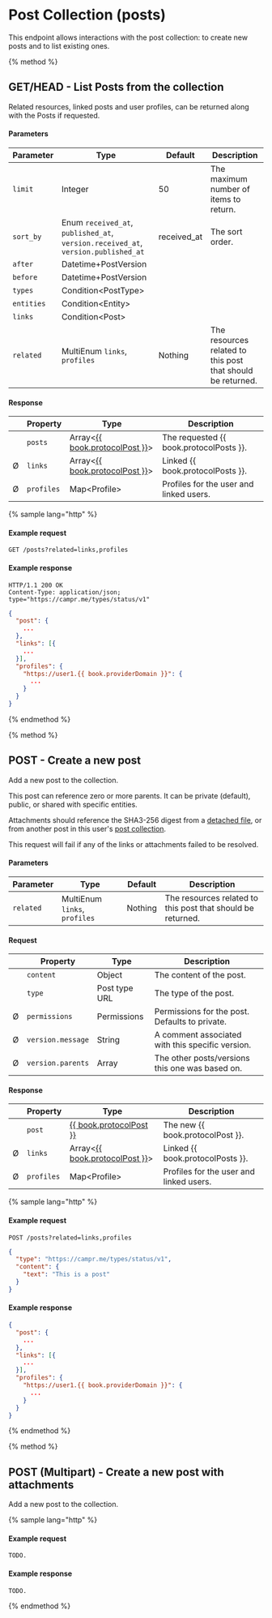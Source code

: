 # Post Collection \(posts\)

This endpoint allows interactions with the post collection: to create new posts and to list existing ones.

{% method %}
## GET/HEAD - List Posts from the collection



Related resources, linked posts and user profiles, can be returned along with the Posts if requested.

#### Parameters

| Parameter  | Type                          | Default | Description                                                 |
| ---------- | ----------------------------- | ------- | ----------------------------------------------------------- |
| `limit`    | Integer                                                                           | 50 | The maximum number of items to return. |
| `sort_by`  | Enum `received_at`, `published_at`, `version.received_at`, `version.published_at` | received_at | The sort order. |
| `after`    | Datetime+PostVersion
| `before`   | Datetime+PostVersion
| `types`    | Condition&lt;PostType&gt;
| `entities` | Condition&lt;Entity&gt;
| `links`    | Condition&lt;Post&gt;
| `related`  | MultiEnum `links`, `profiles` | Nothing | The resources related to this post that should be returned. |

#### Response

| | Property   | Type                                                                   | Description                             |
|-| ---------- | ---------------------------------------------------------------------- | --------------------------------------- |
| | `posts`    | Array&lt;[{{ book.protocolPost }}](/model-reference/post-envelope)&gt; | The requested {{ book.protocolPosts }}.  |
|Ø| `links`    | Array&lt;[{{ book.protocolPost }}](/model-reference/post-envelope)&gt; | Linked {{ book.protocolPosts }}.        |
|Ø| `profiles` | Map&lt;Profile&gt;                                                   | Profiles for the user and linked users. |

{% sample lang="http" %}
#### Example request

```
GET /posts?related=links,profiles
```

#### Example response

```
HTTP/1.1 200 OK
Content-Type: application/json; type="https://campr.me/types/status/v1"
```

```json
{
  "post": {
    ...
  },
  "links": [{
    ...
  }],
  "profiles": {
    "https://user1.{{ book.providerDomain }}": {
      ...
    }
  }
}
```
{% endmethod %}

{% method %}
## POST - Create a new post

Add a new post to the collection.

This post can reference zero or more parents.
It can be private (default), public, or shared with specific entities.

Attachments should reference the SHA3-256 digest from a [detached file](/api-reference/attachments), or from another post in this user's [post collection](/api-reference/posts#post-collection).

This request will fail if any of the links or attachments failed to be resolved.

#### Parameters

| Parameter | Type                          | Default | Description                                                 |
| --------- | ----------------------------- | ------- | ----------------------------------------------------------- |
| `related` | MultiEnum `links`, `profiles` | Nothing | The resources related to this post that should be returned. |

#### Request

| | Property          | Type                 | Description                                      |
|-| ----------------- | -------------------- | ------------------------------------------------ |
| | `content`         | Object               | The content of the post.                         |
| | `type`            | Post type URL        | The type of the post.                            |
|Ø| `permissions`     | Permissions          | Permissions for the post. Defaults to private.   |
|Ø| `version.message` | String               | A comment associated with this specific version. |
|Ø| `version.parents` | Array<PostReference> | The other posts/versions this one was based on.  |

#### Response

| | Property   | Type                                                                   | Description                             |
|-| ---------- | ---------------------------------------------------------------------- | --------------------------------------- |
| | `post`     | [{{ book.protocolPost }}](/model-reference/post-envelope)              | The new {{ book.protocolPost }}.        |
|Ø| `links`    | Array&lt;[{{ book.protocolPost }}](/model-reference/post-envelope)&gt; | Linked {{ book.protocolPosts }}.        |
|Ø| `profiles` | Map&lt;Profile&gt;                                                   | Profiles for the user and linked users. |

{% sample lang="http" %}
#### Example request

```
POST /posts?related=links,profiles
```

```json
{
  "type": "https://campr.me/types/status/v1",
  "content": {
    "text": "This is a post"
  }
}
```

#### Example response

```json
{
  "post": {
    ...
  },
  "links": [{
    ...
  }],
  "profiles": {
    "https://user1.{{ book.providerDomain }}": {
      ...
    }
  }
}
```
{% endmethod %}

{% method %}
## POST (Multipart) - Create a new post with attachments

Add a new post to the collection.

{% sample lang="http" %}
#### Example request

```
TODO.
```

#### Example response

```
TODO.
```
{% endmethod %}